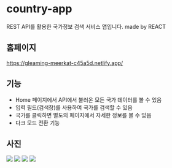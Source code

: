 # country-app
REST API를 활용한 국가정보 검색 서비스 앱입니다. made by REACT
## 홈페이지
https://gleaming-meerkat-c45a5d.netlify.app/
## 기능
- Home 페이지에서 API에서 불러온 모든 국가 데이터를 볼 수 있음
- 입력 필드(검색창)를 사용하여 국가를 검색할 수 있음
- 국가를 클릭하면 별도의 페이지에서 자세한 정보를 볼 수 있음
- 다크 모드 전환 기능
## 사진
<img src="https://github.com/YOUNGEUN100/country-app/assets/121986519/49c33e9b-99da-4b5d-97ee-411c65559ca6"/>
<img src="https://github.com/YOUNGEUN100/country-app/assets/121986519/17c5f4fe-18df-4256-816f-44da772f3877"/>
<img src="https://github.com/YOUNGEUN100/country-app/assets/121986519/34edbc22-8040-47cb-bb5e-11bed95c6dfa"/>
<img src="https://github.com/YOUNGEUN100/country-app/assets/121986519/060c7d26-58a0-4476-ab66-2ffa2434053c" />






